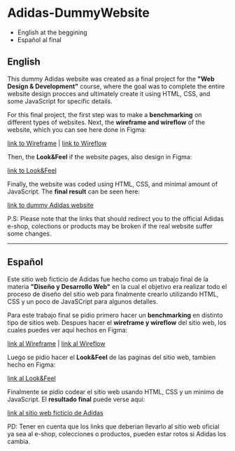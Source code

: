 # Adidas-DummyWebsite

- English at the beggining
- Español al final

## English

  This dummy Adidas website was created as a final project for the **"Web Design & Development"** course, where the goal was to complete the
  entire website design procces and ultimately create it using HTML, CSS, and some JavaScript for specific details.
  
  For this final project, the first step was to make a **benchmarking** on different types of websites. Next, the **wireframe and wireflow** of
  the website, which you can see here done in Figma:
  
  [link to Wireframe](https://www.figma.com/file/Mnn4x21ILWosBMUEwKkSXL/Wireframe-Adidas-website?node-id=0%3A1) | [link to Wireflow](https://www.figma.com/file/jyE3wCKpI84tnl6rbgaUuw/WireFlow-Adidas-website?node-id=0%3A1)
  
  Then, the **Look&Feel** if the website pages, also design in Figma:
  
  [link to Look&Feel](https://www.figma.com/file/1xGlkX9EqBI7tXtvlWH6F5/Look%26Feel-Adidas-website?node-id=0%3A1)
  
  Finally, the website was coded using HTML, CSS, and minimal amount of JavaScript. The **final result** can be seen here:
  
  [link to dummy Adidas website](https://initmonte.github.io/Adidas-DummyWebsite/)
  
  P.S: Please note that the links that should redirect you to the official Adidas e-shop, colections or products may be broken if the real website suffer some changes.
  
___

## Español

  Este sitio web ficticio de Adidas fue hecho como un trabajo final de la materia **"Diseño y Desarrollo Web"** en la cual el objetivo era realizar
  todo el proceso de diseño del sitio web para finalmente crearlo utilizando HTML, CSS y un poco de JavaSCript para algunos detalles.

  Para este trabajo final se pidio primero hacer un **benchmarking** en distinto tipo de sitios web. Despues hacer 
  el **wireframe y wireflow** del sitio web, los cuales puedes ver aqui hechos en Figma:
  
  [link al Wireframe](https://www.figma.com/file/Mnn4x21ILWosBMUEwKkSXL/Wireframe-Adidas-website?node-id=0%3A1) | [link al Wireflow](https://www.figma.com/file/jyE3wCKpI84tnl6rbgaUuw/WireFlow-Adidas-website?node-id=0%3A1)
    
  Luego se pidio hacer el **Look&Feel** de las paginas del sitio web, tambien hecho en Figma:
  
  [link al Look&Feel](https://www.figma.com/file/1xGlkX9EqBI7tXtvlWH6F5/Look%26Feel-Adidas-website?node-id=0%3A1)
    
  Finalmente se pidio codear el sitio web usando HTML, CSS y un minimo de JavaScript. El **resultado final** puede verse aqui:
  
  [link al sitio web ficticio de Adidas](https://initmonte.github.io/Adidas-DummyWebsite/)
  
  PD: Tener en cuenta que los links que deberian llevarlo al sitio web oficial ya sea al e-shop, colecciones o productos, pueden estar rotos si Adidas los cambia.
